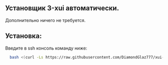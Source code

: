 ## Установщик 3-xui автоматически.
Дополнительно ничего не требуется.

## Установка:

Введите в ssh консоль команду ниже:

```bash
  bash <(curl -Ls https://raw.githubusercontent.com/DiamondGlaz777/xui-RU/main/install.sh)
```
    
